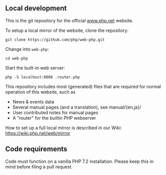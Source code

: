 ## Local development

This is the git repository for the official www.php.net website.

To setup a local mirror of the website, clone the repository:

```
git clone https://github.com/php/web-php.git
```

Change into `web-php`:

```
cd web-php
```

Start the built-in web server:

```
php -S localhost:8080 .router.php
```

This repository includes most (generated) files that are required for normal
operation of this website, such as

 - News & events data
 - Several manual pages (and a translation), see manual/{en,ja}/
 - User contributed notes for manual pages
 - A "router" for the builtin PHP webserver

How to set up a full local mirror is described in our Wiki:
https://wiki.php.net/web/mirror

## Code requirements

Code must function on a vanilla PHP 7.2 installation. 
Please keep this in mind before filing a pull request.
